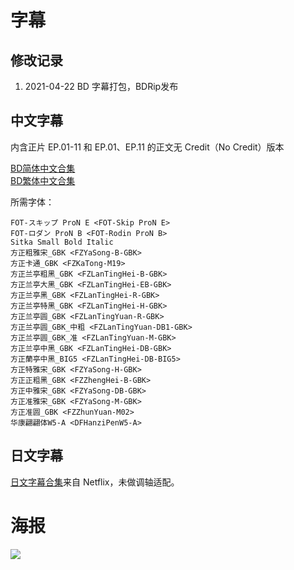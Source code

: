 # 字幕

## 修改记录

1. 2021-04-22 BD 字幕打包，BDRip发布

## 中文字幕

内含正片 EP.01-11 和 EP.01、EP.11 的正文无 Credit（No Credit）版本

[BD简体中文合集](https://github.com/Nekomoekissaten-SUB/Nekomoekissaten-Storage/raw/master/Taiso_Samurai/Taiso_BD_CHS.7z)  
[BD繁体中文合集](https://github.com/Nekomoekissaten-SUB/Nekomoekissaten-Storage/raw/master/Taiso_Samurai/Taiso_BD_CHS.7z)

所需字体：
```
FOT-スキップ ProN E <FOT-Skip ProN E>
FOT-ロダン ProN B <FOT-Rodin ProN B>
Sitka Small Bold Italic
方正粗雅宋_GBK <FZYaSong-B-GBK>
方正卡通_GBK <FZKaTong-M19>
方正兰亭粗黑_GBK <FZLanTingHei-B-GBK>
方正兰亭大黑_GBK <FZLanTingHei-EB-GBK>
方正兰亭黑_GBK <FZLanTingHei-R-GBK>
方正兰亭特黑_GBK <FZLanTingHei-H-GBK>
方正兰亭圆_GBK <FZLanTingYuan-R-GBK>
方正兰亭圆_GBK_中粗 <FZLanTingYuan-DB1-GBK>
方正兰亭圆_GBK_准 <FZLanTingYuan-M-GBK>
方正兰亭中黑_GBK <FZLanTingHei-DB-GBK>
方正蘭亭中黑_BIG5 <FZLanTingHei-DB-BIG5>
方正特雅宋_GBK <FZYaSong-H-GBK>
方正正粗黑_GBK <FZZhengHei-B-GBK>
方正中雅宋_GBK <FZYaSong-DB-GBK>
方正准雅宋_GBK <FZYaSong-M-GBK>
方正准圆_GBK <FZZhunYuan-M02>
华康翩翩体W5-A <DFHanziPenW5-A>
```

## 日文字幕

[日文字幕合集](https://github.com/Nekomoekissaten-SUB/Nekomoekissaten-Storage/raw/master/Taiso_Samurai/Taiso_JPN.7z)来自 Netflix，未做调轴适配。

# 海报

![](https://nekomoe.pages.dev/images/2020-10/taiso.jpg)
